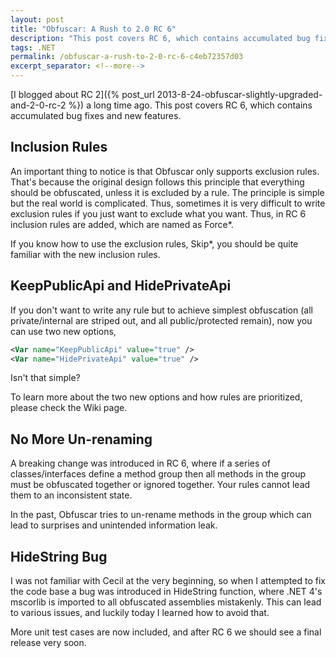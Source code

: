 ```yaml
---
layout: post
title: "Obfuscar: A Rush to 2.0 RC 6"
description: "This post covers RC 6, which contains accumulated bug fixes and new features."
tags: .NET
permalink: /obfuscar-a-rush-to-2-0-rc-6-c4eb72357d03
excerpt_separator: <!--more-->
---
```

[I blogged about RC 2]({% post_url 2013-8-24-obfuscar-slightly-upgraded-and-2-0-rc-2 %}) a long time ago. This post covers RC 6, which contains accumulated bug fixes and new features.
<!--more-->

## Inclusion Rules

An important thing to notice is that Obfuscar only supports exclusion rules. That's because the original design follows this principle that everything should be obfuscated, unless it is excluded by a rule. The principle is simple but the real world is complicated. Thus, sometimes it is very difficult to write exclusion rules if you just want to exclude what you want. Thus, in RC 6 inclusion rules are added, which are named as Force*.

If you know how to use the exclusion rules, Skip*, you should be quite familiar with the new inclusion rules.

## KeepPublicApi and HidePrivateApi

If you don't want to write any rule but to achieve simplest obfuscation (all private/internal are striped out, and all public/protected remain), now you can use two new options,

``` xml
<Var name="KeepPublicApi" value="true" />
<Var name="HidePrivateApi" value="true" />
```

Isn't that simple?

To learn more about the two new options and how rules are prioritized, please check the Wiki page.

## No More Un-renaming

A breaking change was introduced in RC 6, where if a series of classes/interfaces define a method group then all methods in the group must be obfuscated together or ignored together. Your rules cannot lead them to an inconsistent state.

In the past, Obfuscar tries to un-rename methods in the group which can lead to surprises and unintended information leak.

## HideString Bug

I was not familiar with Cecil at the very beginning, so when I attempted to fix the code base a bug was introduced in HideString function, where .NET 4's mscorlib is imported to all obfuscated assemblies mistakenly. This can lead to various issues, and luckily today I learned how to avoid that.

More unit test cases are now included, and after RC 6 we should see a final release very soon.
